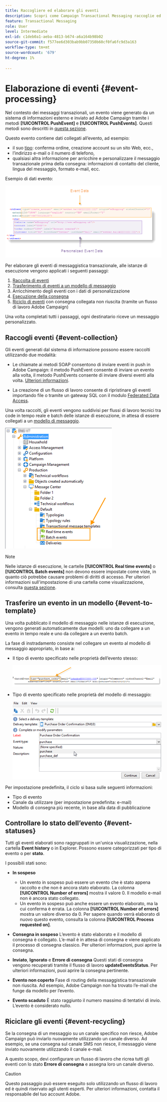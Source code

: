 ```yaml
---
title: Raccogliere ed elaborare gli eventi
description: Scopri come Campaign Transactional Messaging raccoglie ed elabora gli eventi
feature: Transactional Messaging
role: User
level: Intermediate
exl-id: c1deb0a1-aeba-4813-b674-a6a164b98b02
source-git-commit: f577ee6d303bab9bb07350b60cf0fa6fc9d3a163
workflow-type: tm+mt
source-wordcount: '679'
ht-degree: 1%

---
```


# Elaborazione di eventi {#event-processing}

Nel contesto dei messaggi transazionali, un evento viene generato da un sistema di informazioni esterno e inviato ad Adobe Campaign tramite i metodi **[!UICONTROL PushEvent]** e **[!UICONTROL PushEvents]**. Questi metodi sono descritti in [questa sezione](event-description.md).

Questo evento contiene dati collegati all’evento, ad esempio:

* il suo [tipo](transactional.md#create-event-types): conferma ordine, creazione account su un sito Web, ecc.,
* l’indirizzo e-mail o il numero di telefono,
* qualsiasi altra informazione per arricchire e personalizzare il messaggio transazionale prima della consegna: informazioni di contatto del cliente, lingua del messaggio, formato e-mail, ecc.

Esempio di dati evento:

![](assets/mc-event-request.png)

Per elaborare gli eventi di messaggistica transazionale, alle istanze di esecuzione vengono applicati i seguenti passaggi:

1. [Raccolta di eventi](#event-collection)
1. [Trasferimento di eventi a un modello di messaggio](#routing-towards-a-template)
1. Arricchimento degli eventi con i dati di personalizzazione
1. [Esecuzione della consegna](delivery-execution.md)
1. [Riciclo di eventi](#event-recycling) con consegna collegata non riuscita (tramite un flusso di lavoro Adobe Campaign)

Una volta completati tutti i passaggi, ogni destinatario riceve un messaggio personalizzato.

## Raccogli eventi {#event-collection}

Gli eventi generati dal sistema di informazione possono essere raccolti utilizzando due modalità:

* Le chiamate ai metodi SOAP consentono di inviare eventi in push in Adobe Campaign: il metodo PushEvent consente di inviare un evento alla volta, il metodo PushEvents consente di inviare diversi eventi alla volta. [Ulteriori informazioni](event-description.md).

* La creazione di un flusso di lavoro consente di ripristinare gli eventi importando file o tramite un gateway SQL con il modulo [Federated Data Access](../connect/fda.md).

Una volta raccolti, gli eventi vengono suddivisi per flussi di lavoro tecnici tra code in tempo reale e batch delle istanze di esecuzione, in attesa di essere collegati a un [modello di messaggio](transactional-template.md).

![](assets/mc-event-queues.png)

>[!NOTE]
>
>Nelle istanze di esecuzione, le cartelle **[!UICONTROL Real time events]** o **[!UICONTROL Batch events]** non devono essere impostate come viste, in quanto ciò potrebbe causare problemi di diritti di accesso. Per ulteriori informazioni sull&#39;impostazione di una cartella come visualizzazione, consulta [questa sezione](../audiences/folders-and-views.md#turn-a-folder-to-a-view).

## Trasferire un evento in un modello {#event-to-template}

Una volta pubblicato il modello di messaggio nelle istanze di esecuzione, vengono generati automaticamente due modelli: uno da collegare a un evento in tempo reale e uno da collegare a un evento batch.

La fase di instradamento consiste nel collegare un evento al modello di messaggio appropriato, in base a:

* Il tipo di evento specificato nelle proprietà dell’evento stesso:

  ![](assets/event-type-sample.png)

* Tipo di evento specificato nelle proprietà del modello di messaggio:

  ![](assets/event-type-select.png)

Per impostazione predefinita, il ciclo si basa sulle seguenti informazioni:

* Tipo di evento
* Canale da utilizzare (per impostazione predefinita: e-mail)
* Modello di consegna più recente, in base alla data di pubblicazione

## Controllare lo stato dell’evento {#event-statuses}

Tutti gli eventi elaborati sono raggruppati in un&#39;unica visualizzazione, nella cartella **Event history** o in Explorer. Possono essere categorizzati per tipo di evento o per **stato**.

I possibili stati sono:

* **In sospeso**

   * Un evento in sospeso può essere un evento che è stato appena raccolto e che non è ancora stato elaborato. La colonna **[!UICONTROL Number of errors]** mostra il valore 0. Il modello e-mail non è ancora stato collegato.
   * Un evento in sospeso può anche essere un evento elaborato, ma la cui conferma è errata. La colonna **[!UICONTROL Number of errors]** mostra un valore diverso da 0. Per sapere quando verrà elaborato di nuovo questo evento, consulta la colonna **[!UICONTROL Process requested on]**.

* **Consegna in sospeso**
L’evento è stato elaborato e il modello di consegna è collegato. L’e-mail è in attesa di consegna e viene applicato il processo di consegna classico. Per ulteriori informazioni, puoi aprire la consegna.
* **Inviato**, **Ignorato** e **Errore di consegna**
Questi stati di consegna vengono recuperati tramite il flusso di lavoro **updateEventsStatus**. Per ulteriori informazioni, puoi aprire la consegna pertinente.
* **Evento non coperto**
Fase di routing della messaggistica transazionale non riuscita. Ad esempio, Adobe Campaign non ha trovato l’e-mail che funge da modello per l’evento.
* **Evento scaduto**
È stato raggiunto il numero massimo di tentativi di invio. L’evento è considerato nullo.

## Riciclare gli eventi {#event-recycling}

Se la consegna di un messaggio su un canale specifico non riesce, Adobe Campaign può inviarlo nuovamente utilizzando un canale diverso. Ad esempio, se una consegna sul canale SMS non riesce, il messaggio viene inviato nuovamente utilizzando il canale e-mail.

A questo scopo, devi configurare un flusso di lavoro che ricrea tutti gli eventi con lo stato **Errore di consegna** e assegna loro un canale diverso.

>[!CAUTION]
>
>Questo passaggio può essere eseguito solo utilizzando un flusso di lavoro ed è quindi riservato agli utenti esperti. Per ulteriori informazioni, contatta il responsabile del tuo account Adobe.
